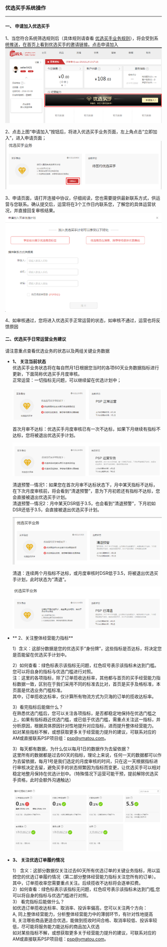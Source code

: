 ### 优选买手系统操作

---

#### 一、 申请加入优选买手

1、当您符合系统筛选规则后（具体规则请查看 [优选买手业务规则](/pspseller/psprules.md)），将会受到系统推送，在首页上看到优选买手的邀请链接。点击申请加入  
  ![](/pspseller/images/pspapply-1.png)

2、点击上图“申请加入”按钮后，将进入优选买手业务页面，左上角点击“立即加入”，进入申请页面；  
  ![](/pspseller/images/pspapply-2.png)

3、申请页面，请打开连接中协议，仔细阅读，您也需要提供最新联系方式，供运营与您联系。确认提交后，运营将在3个工作日内联系您，了解您的具体运营状况，并直接回复审核结果。  
![](/pspseller/images/pspapply-3.png)

4、如审核通过，您将进入优选买手正常运营的状态，如审核不通过，运营也将反馈原因

#### 二、优选买手日常运营业务建议

请注意重点查看优选业务的状态以及两组关键业务数据

* **1、  关注当前状态**  
  优选买手业务状态将在每自然月1日根据您当时的各项60天业务数据指标进行更新，下面简称优选买手月度审核。  
  正常运营：一切指标无问题，可以继续留在优选计划中；

  ![](/pspseller/images/pspoper-1.png)

  首次月审不达标：优选买手月度审核已有一次不达标，如果下月继续有指标不达标，您将被退出优选买手计划。

  ![](/pspseller/images/pspoper-2.png)

  清退预警--情况1：如果您在首次月审不达标状态下，月中某天指标不达标，在下次月度审核前，将会看到“清退预警”，意为下月初若还有指标不达标，您会直接被退出优选买手计划。  
  清退预警--情况2：月中某天DSR低于3.5，也会看到“清退预警”，下月初如DSR还低于3.5，会直接被退出优选买手计划。

  ![](/pspseller/images/pspoper-3.png)

  清退：连续两个月指标不达标，或月度审核时DSR低于3.5，将被退出优选买手计划，此时状态为“清退”。

  ![](/pspseller/images/pspoper-4.png)

* ** 2、关注整体经营能力指标**

  1）含义：这部分数据是您的优选买手“身份牌”，这些指标是否达标，将决定您是否能留在优选买手计划中。

  2）如何查看：绿色标表示该指标无问题，红色叹号表示该指标未达到门槛。  
  您可以将自身的指标与优选门槛进行对照。  
  注：这里的各项指标，除了订单揽收达标率，其他都与首页的买手经营能力指标数据一致，区别在于我们采用不同的标准去比对，首页是买手及格标准，本页面是优选业务门槛标准。  
  其中，订单揽收达标率，仅计算所有物流方式为贝海的订单的揽收达标率。

  3）看完指标后能做什么？  
  在熟悉优选门槛后，您可以关注各项指标，是否都稳定地保持在优选门槛之上，如果有指标趋近优选门槛，或已低于优选门槛，需重点关注这一指标，并分析原因，根据具体原因针对性地提升对应指标，进而提升整体经营能力。  
  如对某些指标不解，或想获取更多关于经营能力提升的建议，可联系对应的AM或直接联系PSP项目组：psp@ymatou.com。

  3）每天都有数据，为什么仅以每月1日的数据作为去留依据？  
  这里所有的数据都是过去60天的指标，理论上来说，任何一天的数据都可以作为去留依据，每月1号是我们选定的月度审核的时间，只在这一天根据指标进行审核决定去留，避免买手的状态频繁因为指标而变更，让优选买手可以相对稳定地整月保持在优选计划中。（特殊情况下运营可能干预，提前解除优选买手资格，此时会额外沟通触达）

  ![](/pspseller/images/pspoper-5.png)

* **3、  关注优选订单履约情况**

  1）  含义：这部分数据仅关注过去60天所有优选订单的关键业务指标，用以监控您的优选订单履约情况（第二部分整体经营能力指标关注您所有的订单）。  
  其中，订单揽收率您需要重点关注。后续揽收不达标将会逐单扣费。  
  2）如何查看：绿色标表示该指标无问题，红色叹号表示该指标未达到门槛,您可以将自身的指标与优选门槛进行对照。  
  3）  看完指标后能做什么？  
  如优选订单揽收达标率、取消率、投诉率偏高，您可以关注两个方向：  
  A, 同上整体经营能力，分析整体经营能力中的薄弱环节，有针对性地提高  
  B, 关注哪些商品更适合优选，能做到揽收时间合格、取消率较低、投诉率较低，尽可能将服务能力能达标的商品加入优选  
  如对某些指标不解，或想获取更多关于经营能力提升的建议，可联系对应的AM或直接联系PSP项目组：psp@ymatou.com。



